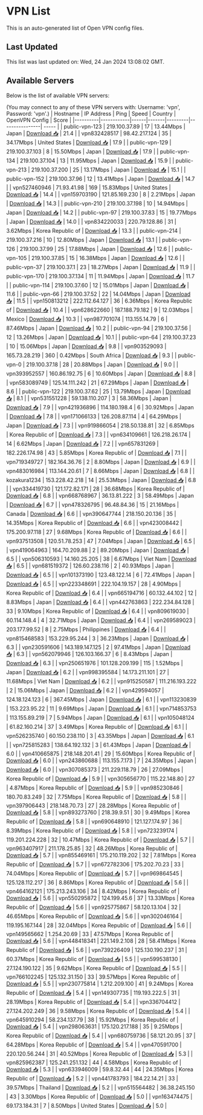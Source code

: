 # VPN List

This is an auto-generated list of Open VPN config files.

## Last Updated

This list was last updated on: Wed, 24 Jan 2024 13:08:02 GMT.

## Available Servers

Below is the list of available VPN servers:

(You may connect to any of these VPN servers with: Username: 'vpn', Password: 'vpn'.)
| Hostname | IP Address | Ping | Speed | Country | OpenVPN Config | Score |
|----------|------------|------|-------|---------|----------------| ----- |
| public-vpn-123 | 219.100.37.89 | 17 | 13.44Mbps | Japan | [Download 📥](./configs/server_0_JP.ovpn) | 21.4 |
| vpn832428517 | 98.42.217.124 | 35 | 34.17Mbps | United States | [Download 📥](./configs/server_1_US.ovpn) | 17.9 |
| public-vpn-129 | 219.100.37.103 | 8 | 15.50Mbps | Japan | [Download 📥](./configs/server_2_JP.ovpn) | 17.9 |
| public-vpn-134 | 219.100.37.104 | 13 | 11.95Mbps | Japan | [Download 📥](./configs/server_3_JP.ovpn) | 15.9 |
| public-vpn-213 | 219.100.37.200 | 25 | 13.17Mbps | Japan | [Download 📥](./configs/server_4_JP.ovpn) | 15.1 |
| public-vpn-152 | 219.100.37.96 | 12 | 13.41Mbps | Japan | [Download 📥](./configs/server_5_JP.ovpn) | 14.7 |
| vpn527460946 | 71.93.41.98 | 169 | 15.83Mbps | United States | [Download 📥](./configs/server_6_US.ovpn) | 14.4 |
| vpn159703190 | 121.85.169.230 | 8 | 2.21Mbps | Japan | [Download 📥](./configs/server_7_JP.ovpn) | 14.3 |
| public-vpn-210 | 219.100.37.198 | 10 | 14.94Mbps | Japan | [Download 📥](./configs/server_8_JP.ovpn) | 14.2 |
| public-vpn-97 | 219.100.37.83 | 15 | 19.77Mbps | Japan | [Download 📥](./configs/server_9_JP.ovpn) | 14.0 |
| vpn834220033 | 220.79.128.86 | 31 | 3.62Mbps | Korea Republic of | [Download 📥](./configs/server_10_KR.ovpn) | 13.3 |
| public-vpn-214 | 219.100.37.216 | 10 | 12.80Mbps | Japan | [Download 📥](./configs/server_11_JP.ovpn) | 13.1 |
| public-vpn-126 | 219.100.37.99 | 25 | 17.88Mbps | Japan | [Download 📥](./configs/server_12_JP.ovpn) | 12.6 |
| public-vpn-105 | 219.100.37.85 | 15 | 16.38Mbps | Japan | [Download 📥](./configs/server_13_JP.ovpn) | 12.6 |
| public-vpn-37 | 219.100.37.1 | 23 | 18.27Mbps | Japan | [Download 📥](./configs/server_14_JP.ovpn) | 11.9 |
| public-vpn-170 | 219.100.37.134 | 11 | 11.94Mbps | Japan | [Download 📥](./configs/server_15_JP.ovpn) | 11.7 |
| public-vpn-114 | 219.100.37.60 | 12 | 15.01Mbps | Japan | [Download 📥](./configs/server_16_JP.ovpn) | 11.6 |
| public-vpn-66 | 219.100.37.52 | 22 | 14.04Mbps | Japan | [Download 📥](./configs/server_17_JP.ovpn) | 11.5 |
| vpn150813212 | 222.112.64.127 | 36 | 6.36Mbps | Korea Republic of | [Download 📥](./configs/server_18_KR.ovpn) | 10.4 |
| vpn628622660 | 187.188.79.182 | 9 | 12.03Mbps | Mexico | [Download 📥](./configs/server_19_MX.ovpn) | 10.3 |
| vpn987701074 | 113.155.14.79 | 6 | 87.46Mbps | Japan | [Download 📥](./configs/server_20_JP.ovpn) | 10.2 |
| public-vpn-94 | 219.100.37.56 | 12 | 13.26Mbps | Japan | [Download 📥](./configs/server_21_JP.ovpn) | 10.1 |
| public-vpn-64 | 219.100.37.23 | 10 | 15.06Mbps | Japan | [Download 📥](./configs/server_22_JP.ovpn) | 9.8 |
| vpn903529093 | 165.73.28.219 | 360 | 0.42Mbps | South Africa | [Download 📥](./configs/server_23_ZA.ovpn) | 9.3 |
| public-vpn-0 | 219.100.37.18 | 28 | 20.88Mbps | Japan | [Download 📥](./configs/server_24_JP.ovpn) | 9.0 |
| vpn393952557 | 160.86.192.75 | 6 | 10.60Mbps | Japan | [Download 📥](./configs/server_25_JP.ovpn) | 8.8 |
| vpn583089749 | 125.14.111.242 | 21 | 67.29Mbps | Japan | [Download 📥](./configs/server_26_JP.ovpn) | 8.6 |
| public-vpn-122 | 219.100.37.62 | 25 | 13.79Mbps | Japan | [Download 📥](./configs/server_27_JP.ovpn) | 8.1 |
| vpn531551228 | 59.138.110.207 | 3 | 58.36Mbps | Japan | [Download 📥](./configs/server_28_JP.ovpn) | 7.9 |
| vpn421936896 | 114.180.198.4 | 6 | 30.92Mbps | Japan | [Download 📥](./configs/server_29_JP.ovpn) | 7.8 |
| vpn171066133 | 126.208.87.114 | 4 | 64.29Mbps | Japan | [Download 📥](./configs/server_30_JP.ovpn) | 7.3 |
| vpn919866054 | 218.50.138.81 | 32 | 6.85Mbps | Korea Republic of | [Download 📥](./configs/server_31_KR.ovpn) | 7.3 |
| vpn634109661 | 126.218.26.174 | 14 | 6.62Mbps | Japan | [Download 📥](./configs/server_32_JP.ovpn) | 7.2 |
| vpn657831269 | 182.226.174.98 | 43 | 5.85Mbps | Korea Republic of | [Download 📥](./configs/server_33_KR.ovpn) | 7.1 |
| vpn719349727 | 182.164.36.76 | 2 | 8.80Mbps | Japan | [Download 📥](./configs/server_34_JP.ovpn) | 6.9 |
| vpn483016984 | 113.144.20.61 | 7 | 8.66Mbps | Japan | [Download 📥](./configs/server_35_JP.ovpn) | 6.8 |
| kozakura1234 | 153.228.42.218 | 14 | 25.53Mbps | Japan | [Download 📥](./configs/server_36_JP.ovpn) | 6.8 |
| vpn334419730 | 121.172.82.171 | 28 | 36.68Mbps | Korea Republic of | [Download 📥](./configs/server_37_KR.ovpn) | 6.8 |
| vpn668768967 | 36.13.81.222 | 3 | 58.49Mbps | Japan | [Download 📥](./configs/server_38_JP.ovpn) | 6.7 |
| vpn478326795 | 96.48.84.36 | 15 | 21.16Mbps | Canada | [Download 📥](./configs/server_39_CA.ovpn) | 6.6 |
| vpn390647744 | 218.150.20.136 | 35 | 14.35Mbps | Korea Republic of | [Download 📥](./configs/server_40_KR.ovpn) | 6.6 |
| vpn423008442 | 175.200.97.118 | 27 | 9.68Mbps | Korea Republic of | [Download 📥](./configs/server_41_KR.ovpn) | 6.6 |
| vpn937513508 | 120.51.78.253 | 47 | 7.04Mbps | Japan | [Download 📥](./configs/server_42_JP.ovpn) | 6.5 |
| vpn419064963 | 164.70.209.88 | 2 | 89.20Mbps | Japan | [Download 📥](./configs/server_43_JP.ovpn) | 6.5 |
| vpn506310593 | 14.160.25.205 | 38 | 6.67Mbps | Viet Nam | [Download 📥](./configs/server_44_VN.ovpn) | 6.5 |
| vpn681519372 | 126.60.238.116 | 2 | 40.93Mbps | Japan | [Download 📥](./configs/server_45_JP.ovpn) | 6.5 |
| vpn101373190 | 123.48.122.14 | 6 | 72.41Mbps | Japan | [Download 📥](./configs/server_46_JP.ovpn) | 6.5 |
| vpn223348691 | 222.104.19.157 | 28 | 4.90Mbps | Korea Republic of | [Download 📥](./configs/server_47_KR.ovpn) | 6.4 |
| vpn665194716 | 60.132.44.102 | 12 | 8.83Mbps | Japan | [Download 📥](./configs/server_48_JP.ovpn) | 6.4 |
| vpn442763863 | 222.234.84.128 | 33 | 9.10Mbps | Korea Republic of | [Download 📥](./configs/server_49_KR.ovpn) | 6.4 |
| vpn809619030 | 60.114.148.4 | 4 | 32.71Mbps | Japan | [Download 📥](./configs/server_50_JP.ovpn) | 6.4 |
| vpn269589023 | 203.177.99.52 | 8 | 2.75Mbps | Philippines | [Download 📥](./configs/server_51_PH.ovpn) | 6.4 |
| vpn815468583 | 153.229.95.244 | 3 | 36.23Mbps | Japan | [Download 📥](./configs/server_52_JP.ovpn) | 6.3 |
| vpn230591606 | 143.189.147.125 | 2 | 97.41Mbps | Japan | [Download 📥](./configs/server_53_JP.ovpn) | 6.3 |
| vpn562079946 | 126.103.166.37 | 6 | 8.43Mbps | Japan | [Download 📥](./configs/server_54_JP.ovpn) | 6.3 |
| vpn250651976 | 101.128.209.199 | 115 | 1.52Mbps | Japan | [Download 📥](./configs/server_55_JP.ovpn) | 6.2 |
| vpn998395584 | 14.173.211.101 | 27 | 11.68Mbps | Viet Nam | [Download 📥](./configs/server_56_VN.ovpn) | 6.2 |
| vpn915250587 | 111.216.193.222 | 2 | 15.06Mbps | Japan | [Download 📥](./configs/server_57_JP.ovpn) | 6.2 |
| vpn429594057 | 124.18.124.123 | 6 | 367.45Mbps | Japan | [Download 📥](./configs/server_58_JP.ovpn) | 6.1 |
| vpn113230839 | 153.223.95.22 | 11 | 9.69Mbps | Japan | [Download 📥](./configs/server_59_JP.ovpn) | 6.1 |
| vpn714853753 | 113.155.89.219 | 7 | 5.94Mbps | Japan | [Download 📥](./configs/server_60_JP.ovpn) | 6.1 |
| vpn105048124 | 61.82.160.214 | 37 | 3.49Mbps | Korea Republic of | [Download 📥](./configs/server_61_KR.ovpn) | 6.1 |
| vpn526235740 | 60.150.238.110 | 3 | 43.35Mbps | Japan | [Download 📥](./configs/server_62_JP.ovpn) | 6.1 |
| vpn725815283 | 138.64.192.132 | 3 | 61.43Mbps | Japan | [Download 📥](./configs/server_63_JP.ovpn) | 6.0 |
| vpn410665875 | 218.148.201.41 | 29 | 15.60Mbps | Korea Republic of | [Download 📥](./configs/server_64_KR.ovpn) | 6.0 |
| vpn243860688 | 113.155.7.173 | 7 | 24.35Mbps | Japan | [Download 📥](./configs/server_65_JP.ovpn) | 6.0 |
| vpn307085373 | 211.229.118.79 | 26 | 27.09Mbps | Korea Republic of | [Download 📥](./configs/server_66_KR.ovpn) | 5.9 |
| vpn305656770 | 115.22.148.80 | 27 | 4.87Mbps | Korea Republic of | [Download 📥](./configs/server_67_KR.ovpn) | 5.9 |
| vpn985230846 | 180.70.83.249 | 32 | 7.75Mbps | Korea Republic of | [Download 📥](./configs/server_68_KR.ovpn) | 5.8 |
| vpn397906443 | 218.148.70.73 | 27 | 28.28Mbps | Korea Republic of | [Download 📥](./configs/server_69_KR.ovpn) | 5.8 |
| vpn893273760 | 218.39.9.51 | 30 | 9.49Mbps | Korea Republic of | [Download 📥](./configs/server_70_KR.ovpn) | 5.8 |
| vpn690648910 | 121.127.174.97 | 36 | 8.39Mbps | Korea Republic of | [Download 📥](./configs/server_71_KR.ovpn) | 5.8 |
| vpn723239174 | 119.201.224.228 | 32 | 10.47Mbps | Korea Republic of | [Download 📥](./configs/server_72_KR.ovpn) | 5.7 |
| vpn963407917 | 211.178.25.85 | 32 | 48.26Mbps | Korea Republic of | [Download 📥](./configs/server_73_KR.ovpn) | 5.7 |
| vpn855469161 | 175.210.119.202 | 32 | 7.81Mbps | Korea Republic of | [Download 📥](./configs/server_74_KR.ovpn) | 5.7 |
| vpn672782306 | 175.202.70.23 | 33 | 74.04Mbps | Korea Republic of | [Download 📥](./configs/server_75_KR.ovpn) | 5.7 |
| vpn969864545 | 125.128.112.217 | 36 | 8.86Mbps | Korea Republic of | [Download 📥](./configs/server_76_KR.ovpn) | 5.6 |
| vpn464162121 | 175.213.243.106 | 34 | 8.42Mbps | Korea Republic of | [Download 📥](./configs/server_77_KR.ovpn) | 5.6 |
| vpn550295872 | 124.199.45.6 | 37 | 13.33Mbps | Korea Republic of | [Download 📥](./configs/server_78_KR.ovpn) | 5.6 |
| vpn925775867 | 58.120.13.104 | 32 | 46.65Mbps | Korea Republic of | [Download 📥](./configs/server_79_KR.ovpn) | 5.6 |
| vpn302046164 | 119.195.167.144 | 28 | 32.04Mbps | Korea Republic of | [Download 📥](./configs/server_80_KR.ovpn) | 5.6 |
| vpn149565662 | 1.254.20.69 | 33 | 47.57Mbps | Korea Republic of | [Download 📥](./configs/server_81_KR.ovpn) | 5.6 |
| vpn448418341 | 221.149.2.108 | 28 | 58.41Mbps | Korea Republic of | [Download 📥](./configs/server_82_KR.ovpn) | 5.6 |
| vpn739226409 | 125.130.190.237 | 31 | 60.37Mbps | Korea Republic of | [Download 📥](./configs/server_83_KR.ovpn) | 5.5 |
| vpn599538130 | 27.124.190.122 | 35 | 9.62Mbps | Korea Republic of | [Download 📥](./configs/server_84_KR.ovpn) | 5.5 |
| vpn766102245 | 125.132.31.150 | 33 | 39.57Mbps | Korea Republic of | [Download 📥](./configs/server_85_KR.ovpn) | 5.5 |
| vpn230775814 | 1.212.209.100 | 41 | 9.24Mbps | Korea Republic of | [Download 📥](./configs/server_86_KR.ovpn) | 5.4 |
| vpn149307735 | 119.193.222.5 | 31 | 28.19Mbps | Korea Republic of | [Download 📥](./configs/server_87_KR.ovpn) | 5.4 |
| vpn336704412 | 27.124.202.249 | 36 | 9.58Mbps | Korea Republic of | [Download 📥](./configs/server_88_KR.ovpn) | 5.4 |
| vpn645910294 | 58.234.137.79 | 38 | 15.92Mbps | Korea Republic of | [Download 📥](./configs/server_89_KR.ovpn) | 5.4 |
| vpn298063631 | 175.120.217.188 | 35 | 9.25Mbps | Korea Republic of | [Download 📥](./configs/server_90_KR.ovpn) | 5.4 |
| vpn680759736 | 58.121.20.95 | 37 | 64.28Mbps | Korea Republic of | [Download 📥](./configs/server_91_KR.ovpn) | 5.4 |
| vpn470591700 | 220.120.56.244 | 31 | 40.52Mbps | Korea Republic of | [Download 📥](./configs/server_92_KR.ovpn) | 5.3 |
| vpn825962387 | 125.241.251.132 | 44 | 4.58Mbps | Korea Republic of | [Download 📥](./configs/server_93_KR.ovpn) | 5.3 |
| vpn633946009 | 59.8.32.44 | 44 | 24.35Mbps | Korea Republic of | [Download 📥](./configs/server_94_KR.ovpn) | 5.2 |
| vpn441783793 | 184.22.14.21 | 33 | 39.57Mbps | Thailand | [Download 📥](./configs/server_95_TH.ovpn) | 5.2 |
| vpn515564482 | 36.38.245.150 | 43 | 3.30Mbps | Korea Republic of | [Download 📥](./configs/server_96_KR.ovpn) | 5.0 |
| vpn163474475 | 69.173.184.31 | 7 | 8.50Mbps | United States | [Download 📥](./configs/server_97_US.ovpn) | 5.0 |
